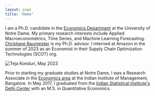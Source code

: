 ```yaml
---
layout: page
title: "Home"
---
```

I am a Ph.D. candidate in the [Economics Department](https://economics.nd.edu) at the University of Notre Dame. My primary research interests include Applied Macroeconometrics, Time Series, and Machine Learning Forecasting. [Christiane Baumeister](https://sites.google.com/site/cjsbaumeister/home) is my Ph.D. advisor. I interned at Amazon in the summer of 2023 as an Economist in their Supply Chain Optimization Technologies (SCOT) org.

![Teja Konduri, May 2023](/uploads/prof_headshot_2.jpg?raw=true)

Prior to starting my graduate studies at Notre Dame, I was a Research Associate in the [Economics area](https://www.iimb.ac.in/economics-area) at the Indian Institute of Management, Bangalore. In May 2017, I graduated from the [Indian Statistical Institute's Delhi Center](https://www.isid.ac.in/epu/) with an M.S. in Quantitative Economics.
